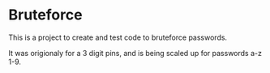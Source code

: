 # Bruteforce

This is a project to create and test code to bruteforce passwords.

It was origionaly for a 3 digit pins, and is being scaled up for passwords a-z 1-9.
